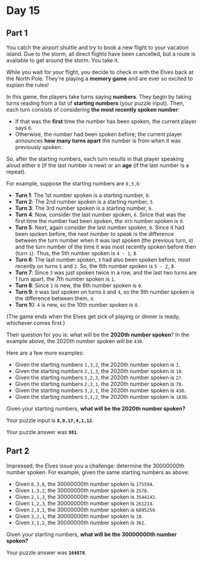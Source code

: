 # Day 15
## Part 1

You catch the airport shuttle and try to book a new flight to your vacation island. Due to the storm, all direct flights have been cancelled, but a route is available to get around the storm. You take it.

While you wait for your flight, you decide to check in with the Elves back at the North Pole. They're playing a **memory game** and are ever so excited to explain the rules!

In this game, the players take turns saying **numbers**. They begin by taking turns reading from a list of **starting numbers** (your puzzle input). Then, each turn consists of considering **the most recently spoken number**:

* If that was the **first** time the number has been spoken, the current player says `0`.
* Otherwise, the number had been spoken before; the current player announces **how many turns apart** the number is from when it was previously spoken.

So, after the starting numbers, each turn results in that player speaking aloud either `0` (if the last number is new) or an **age** (if the last number is a repeat).

For example, suppose the starting numbers are `0,3,6`:

* **Turn 1**: The 1st number spoken is a starting number, `0`.
* **Turn 2**: The 2nd number spoken is a starting number, `3`.
* **Turn 3**: The 3rd number spoken is a starting number, `6`.
* **Turn 4**: Now, consider the last number spoken, `6`. Since that was the first time the number had been spoken, the `4th` number spoken is `0`.
* **Turn 5**: Next, again consider the last number spoken, `0`. Since it had been spoken before, the next number to speak is the difference between the turn number when it was last spoken (the previous turn, `4`) and the turn number of the time it was most recently spoken before then (turn `1`). Thus, the 5th number spoken is `4 - 1`, **`3`**.
* **Turn 6**: The last number spoken, `3` had also been spoken before, most recently on turns `5` and `2`. So, the 6th number spoken is `5 - 2`, **`3`**.
* **Turn 7**: Since `3` was just spoken twice in a row, and the last two turns are 1 turn apart, the 7th number spoken is `1`.
* **Turn 8**: Since `1` is new, the 8th number spoken is `0`.
* **Turn 9**: `0` was last spoken on turns `8` and `4`, so the 9th number spoken is the difference between them, `4`.
* **Turn 1**0: `4` is new, so the 10th number spoken is `0`.

(The game ends when the Elves get sick of playing or dinner is ready, whichever comes first.)

Their question for you is: what will be the **2020th number spoken**? In the example above, the 2020th number spoken will be `436`.

Here are a few more examples:

* Given the starting numbers `1,3,2`, the 2020th number spoken is `1`.
* Given the starting numbers `2,1,3`, the 2020th number spoken is `10`.
* Given the starting numbers `1,2,3`, the 2020th number spoken is `27`.
* Given the starting numbers `2,3,1`, the 2020th number spoken is `78`.
* Given the starting numbers `3,2,1`, the 2020th number spoken is `438`.
* Given the starting numbers `3,1,2`, the 2020th number spoken is `1836`.

Given your starting numbers, **what will be the 2020th number spoken?**

Your puzzle input is **`8,0,17,4,1,12`**.

Your puzzle answer was **`981`**.

## Part 2

Impressed, the Elves issue you a challenge: determine the 30000000th number spoken. For example, given the same starting numbers as above:

* Given `0,3,6`, the 30000000th number spoken is `175594`.
* Given `1,3,2`, the 30000000th number spoken is `2578`.
* Given `2,1,3`, the 30000000th number spoken is `3544142`.
* Given `1,2,3`, the 30000000th number spoken is `261214`.
* Given `2,3,1`, the 30000000th number spoken is `6895259`.
* Given `3,2,1`, the 30000000th number spoken is `18`.
* Given `3,1,2`, the 30000000th number spoken is `362`.

Given your starting numbers, **what will be the 30000000th number spoken?**

Your puzzle answer was **`164878`**.
